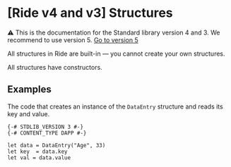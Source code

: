 # [Ride v4 and v3] Structures

:warning: This is the documentation for the Standard library version 4 and 3. We recommend to use version 5. [Go to version 5](/en/ride/structures/)

All structures in Ride are built-in — you cannot create your own structures.

All structures have constructors.

## Examples

The code that creates an instance of the `DataEntry` structure and reads its key and value.

``` ride
{-# STDLIB_VERSION 3 #-}
{-# CONTENT_TYPE DAPP #-}

let data = DataEntry("Age", 33)
let key  = data.key
let val = data.value
```

